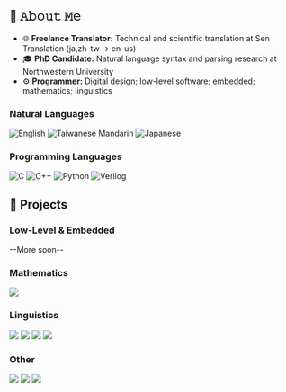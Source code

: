 ## :book: 𝙰𝚋𝚘𝚞𝚝 𝙼𝚎
- 🌐 **Freelance Translator:** Technical and scientific translation at Sen Translation (ja,zh-tw → en-us)
- 🎓 **PhD Candidate:** Natural language syntax and parsing research at Northwestern University
- ⚙️ **Programmer:** Digital design; low-level software; embedded; mathematics; linguistics

### Natural Languages
![English](https://img.shields.io/badge/-🇺🇸%20English%20(en--us)-000)
![Taiwanese Mandarin](https://img.shields.io/badge/-🇹🇼%20Taiwanese%20Mandarin%20(zh--tw)-000)
![Japanese](https://img.shields.io/badge/-🇯🇵%20Japanese%20(ja)-000)

### Programming Languages
![C](https://img.shields.io/badge/-C-000?&logo=C)
![C++](https://img.shields.io/badge/-C++-000?&logo=c%2b%2b&logoColor=00599C)
![Python](https://img.shields.io/badge/-Python-000?&logo=Python)
![Verilog](https://img.shields.io/badge/-Verilog-000?logo=verilog)

## 🔨 Projects

### Low-Level & Embedded
--More soon--

### Mathematics
[![](https://img.shields.io/badge/-🧮Project%20Euler%20(C)-000)](https://github.com/devinj1121/projecteuler)

### Linguistics
[![](https://img.shields.io/badge/-👁️%20L--Maze%20Experiment%20Generator-000)](https://github.com/devinj1121/lmaze_automate)
[![](https://img.shields.io/badge/-🤖%20LLM%20Numeracy%20Probe-000)](https://github.com/devinj1121/llm_num_probe)
[![](https://img.shields.io/badge/-∃%20Semantic%20Quantifier%20Learner-000)](https://github.com/devinj1121/semantic-universals)
[![](https://img.shields.io/badge/-⚖️%20Russian%20Court%20Case%20Parser-000)](https://github.com/devinj1121/rospravo)

### Other
[![](https://img.shields.io/badge/-🖱️%20My%20Website-000)](//)
[![](https://img.shields.io/badge/-👾%20Learn%20OpenGL-000)](https://github.com/devinj1121/learnopengl)
[![](https://img.shields.io/badge/-🏭%20Factorio%20Deletion%20Mod-000)](https://github.com/devinj1121/MultiSelect-Delete)
